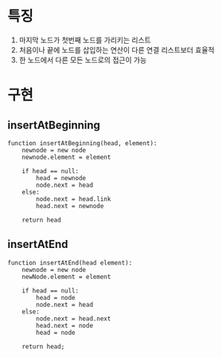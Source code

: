 # 특징
1. 마지막 노드가 첫번째 노드를 가리키는 리스트
2. 처음이나 끝에 노드를 삽입하는 연산이 다른 연결 리스트보더 효율적
3. 한 노드에서 다른 모든 노드로의 접근이 가능
# 구현
## insertAtBeginning
```
function insertAtBeginning(head, element):
	newnode = new node
	newnode.element = element
	
	if head == null:
		head = newnode
		node.next = head
	else:
		node.next = head.link
		head.next = newnode
		
	return head
```
## insertAtEnd
```
function insertAtEnd(head element):
	newnode = new node
	newNode.element = element
	
    if head == null:
	    head = node
	    node.next = head
	else:
		node.next = head.next
		head.next = node
		head = node
		
	return head;
```